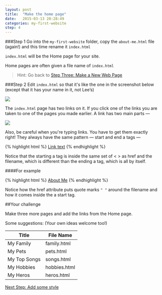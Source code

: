 ```yaml
---
layout: post
title:  "Make the home page"
date:   2015-03-13 20:28:49
categories: my-first-website
step: 4
---
```



###Step 1
Go into the `my-first-website` folder, copy the `about-me.html` file (again!) and this time rename it `index.html`

`index.html` will be the Home page for your site.

Home pages are often given a file name of `index.html`

> Hint: Go back to [Step Three: Make a New Web Page](http://docklandsdojo.github.io/docklands-dojo/my-first-website/2015/03/12/make-a-new-webpage.html)

###Step 2
Edit `index.html` so that it's like the one in the screenshot below (except that it has your name in it, not Lee’s)

<img src="{{site.baseurl}}/assets/create-homepage.png" />


The `index.html` page has two links on it. If you click one of the links you are taken to one of the pages you made earlier.
A link has two main parts —

<img src="{{site.baseurl}}/assets/create-homepage-links.png" />


Also, be careful when you're typing links. You have to get them exactly right!
They always have the same pattern — start and end a tags —

{% highlight html %}
<a href="filename">Link text</a>
{% endhighlight %}

Notice that the starting a tag is inside the same set of < > as href and the filename, which is different than the ending a tag, which is all by itself.

####For example

{% highlight html %}
<a href="about-me.html">About Me</a>
{% endhighlight %}

Notice how the href attribute puts quote marks `" "` around the filename and how it comes inside the a start tag.

##Your challenge

Make three more pages and add the links from the Home page.



Some suggestions: 
(Your own ideas welcome too!)

| Title  | File Name |
|---|--- |
|  My Family | family.html |
| My Pets  |  pets.html |
|  My Top Songs | songs.html |
|  My Hobbies | hobbies.html |
|  My Heros | heros.html |


<a href="{{site.baseurl}}{% post_url 2015-03-24-add-some-style %}" class="btn next-step pull-right">Next Step: Add some style</a>